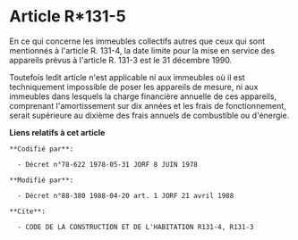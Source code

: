 # Article R*131-5

En ce qui concerne les immeubles collectifs autres que ceux qui sont mentionnés à l'article R. 131-4, la date limite pour la
mise en service des appareils prévus à l'article R. 131-3  est le 31 décembre 1990.

Toutefois ledit article  n'est applicable ni aux immeubles où il est techniquement impossible de poser les appareils de
mesure, ni aux immeubles dans lesquels la charge financière annuelle de ces appareils, comprenant l'amortissement sur dix
années et les frais de fonctionnement, serait supérieure au dixième des frais annuels de combustible ou d'énergie.

**Liens relatifs à cet article**

	**Codifié par**:

	  - Décret n°78-622 1978-05-31 JORF 8 JUIN 1978

	**Modifié par**:

	  - Décret n°88-380 1988-04-20 art. 1 JORF 21 avril 1988

	**Cite**:

	  - CODE DE LA CONSTRUCTION ET DE L'HABITATION R131-4, R131-3
